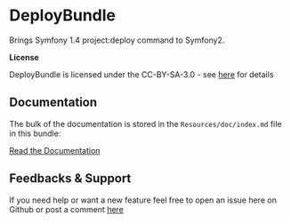 DeployBundle
=================

Brings Symfony 1.4 project:deploy command to Symfony2.

**License**

DeployBundle is licensed under the CC-BY-SA-3.0 - see [here](http://www.spdx.org/licenses/CC-BY-SA-3.0) for details

Documentation
-------------

The bulk of the documentation is stored in the `Resources/doc/index.md` file in this bundle:

[Read the Documentation](https://github.com/hpatoio/DeployBundle/blob/1.1/Resources/doc/index.md)

Feedbacks & Support
-------------
If you need help or want a new feature feel free to open an issue here on Github or post a comment [here](http://www.iliveinperego.com/2012/03/symfony2-deploy-like-symfony-1-4/)
